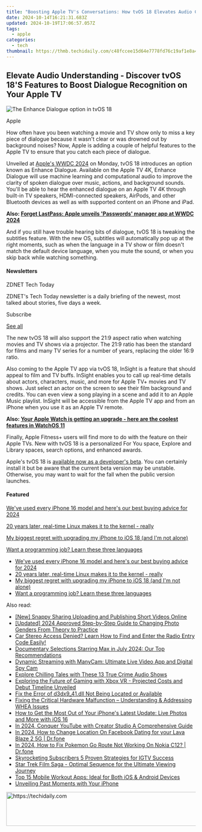 ```yaml
---
title: "Boosting Apple TV's Conversations: How tvOS 18 Elevates Audio Clarity for Superior Sound"
date: 2024-10-14T16:21:31.683Z
updated: 2024-10-19T17:06:57.057Z
tags:
  - apple
categories:
  - tech
thumbnail: https://thmb.techidaily.com/c48fccee15d64e7778fd76c19af1e8a44abed6b45fe483336543f1981668afa0.jpg
---
```


## Elevate Audio Understanding - Discover tvOS 18'S Features to Boost Dialogue Recognition on Your Apple TV

![The Enhance Dialogue option in tvOS 18](https://www.zdnet.com/a/img/resize/426745c4dc337518ebe9925339acc37582b326e9/2024/06/11/17c82cc8-44f9-426c-98a1-acf8f6b70bf4/apple-tv-tvos18-enhance-dialogue.jpg?auto=webp&width=1280)

Apple

How often have you been watching a movie and TV show only to miss a key piece of dialogue because it wasn't clear or was drowned out by background noises? Now, Apple is adding a couple of helpful features to the Apple TV to ensure that you catch each piece of dialogue.

Unveiled at [Apple's WWDC 2024](https://www.zdnet.com/article/apple-wwdc-2024-recap-every-new-feature-in-ios-18-siri-ai-and-more/) on Monday, tvOS 18 introduces an option known as Enhance Dialogue. Available on the Apple TV 4K, Enhance Dialogue will use machine learning and computational audio to improve the clarity of spoken dialogue over music, actions, and background sounds. You'll be able to hear the enhanced dialogue on an Apple TV 4K through built-in TV speakers, HDMI-connected speakers, AirPods, and other Bluetooth devices as well as with supported content on an iPhone and iPad.

**Also: [Forget LastPass: Apple unveils 'Passwords' manager app at WWDC 2024](https://www.zdnet.com/article/forget-lastpass-apple-unveils-passwords-manager-app-at-wwdc-2024/)**

And if you still have trouble hearing bits of dialogue, tvOS 18 is tweaking the subtitles feature. With the new OS, subtitles will automatically pop up at the right moments, such as when the language in a TV show or film doesn't match the default device language, when you mute the sound, or when you skip back while watching something.

#### Newsletters

ZDNET Tech Today

ZDNET's Tech Today newsletter is a daily briefing of the newest, most talked about stories, five days a week.

 Subscribe

[See all](https://www.zdnet.com/newsletters/)

The new tvOS 18 will also support the 21:9 aspect ratio when watching movies and TV shows via a projector. The 21:9 ratio has been the standard for films and many TV series for a number of years, replacing the older 16:9 ratio.

Also coming to the Apple TV app via tvOS 18, InSight is a feature that should appeal to film and TV buffs. InSight enables you to call up real-time details about actors, characters, music, and more for Apple TV+ movies and TV shows. Just select an actor on the screen to see their film background and credits. You can even view a song playing in a scene and add it to an Apple Music playlist. InSight will be accessible from the Apple TV app and from an iPhone when you use it as an Apple TV remote.

**Also: [Your Apple Watch is getting an upgrade - here are the coolest features in WatchOS 11](https://www.zdnet.com/article/your-apple-watch-is-getting-an-upgrade-here-are-the-coolest-features-in-watchos-11/)**

Finally, Apple Fitness+ users will find more to do with the feature on their Apple TVs. New with tvOS 18 is a personalized For You space, Explore and Library spaces, search options, and enhanced awards.

Apple's tvOS 18 is [available now as a developer's beta](https://developer.apple.com/download/). You can certainly install it but be aware that the current beta version may be unstable. Otherwise, you may want to wait for the fall when the public version launches.

#### Featured

[We've used every iPhone 16 model and here's our best buying advice for 2024](https://www.zdnet.com/article/iphone-16-pro-max-buying-advice-2024/ "We've used every iPhone 16 model and here's our best buying advice for 2024")

[20 years later, real-time Linux makes it to the kernel - really](https://www.zdnet.com/article/20-years-later-real-time-linux-makes-it-to-the-kernel-really/ "20 years later, real-time Linux makes it to the kernel - really")

[My biggest regret with upgrading my iPhone to iOS 18 (and I'm not alone)](https://www.zdnet.com/article/my-biggest-regret-with-upgrading-my-iphone-to-ios-18-and-im-not-alone/ "My biggest regret with upgrading my iPhone to iOS 18 (and I'm not alone)")

[Want a programming job? Learn these three languages](https://www.zdnet.com/article/want-a-programming-job-learn-these-three-languages/ "Want a programming job? Learn these three languages")

* [We've used every iPhone 16 model and here's our best buying advice for 2024](https://www.zdnet.com/article/iphone-16-pro-max-buying-advice-2024/ "We've used every iPhone 16 model and here's our best buying advice for 2024")
* [20 years later, real-time Linux makes it to the kernel - really](https://www.zdnet.com/article/20-years-later-real-time-linux-makes-it-to-the-kernel-really/ "20 years later, real-time Linux makes it to the kernel - really")
* [My biggest regret with upgrading my iPhone to iOS 18 (and I'm not alone)](https://www.zdnet.com/article/my-biggest-regret-with-upgrading-my-iphone-to-ios-18-and-im-not-alone/ "My biggest regret with upgrading my iPhone to iOS 18 (and I'm not alone)")
* [Want a programming job? Learn these three languages](https://www.zdnet.com/article/want-a-programming-job-learn-these-three-languages/ "Want a programming job? Learn these three languages")

<ins class="adsbygoogle"
     style="display:block"
     data-ad-format="autorelaxed"
     data-ad-client="ca-pub-7571918770474297"
     data-ad-slot="1223367746"></ins>

<ins class="adsbygoogle"
     style="display:block"
     data-ad-client="ca-pub-7571918770474297"
     data-ad-slot="8358498916"
     data-ad-format="auto"
     data-full-width-responsive="true"></ins>

<span class="atpl-alsoreadstyle">Also read:</span>
<div><ul>
<li><a href="https://youtube-web.techidaily.com/nappy-sharing-uploading-and-publishing-short-videos-online/"><u>[New] Snappy Sharing Uploading and Publishing Short Videos Online</u></a></li>
<li><a href="https://instagram-videos.techidaily.com/updated-2024-approved-step-by-step-guide-to-changing-photo-genders-from-theory-to-practice/"><u>[Updated] 2024 Approved Step-by-Step Guide to Changing Photo Genders From Theory to Practice</u></a></li>
<li><a href="https://tech-recovery.techidaily.com/car-stereo-access-denied-learn-how-to-find-and-enter-the-radio-entry-code-easily/"><u>Car Stereo Access Denied? Learn How to Find and Enter the Radio Entry Code Easily!</u></a></li>
<li><a href="https://tech-recovery.techidaily.com/documentary-selections-starring-max-in-july-2024-our-top-recommendations/"><u>Documentary Selections Starring Max in July 2024: Our Top Recommendations</u></a></li>
<li><a href="https://some-approaches.techidaily.com/dynamic-streaming-with-manycam-ultimate-live-video-app-and-digital-spy-cam/"><u>Dynamic Streaming with ManyCam: Ultimate Live Video App and Digital Spy Cam</u></a></li>
<li><a href="https://tech-recovery.techidaily.com/explore-chilling-tales-with-these-13-true-crime-audio-shows/"><u>Explore Chilling Tales with These 13 True Crime Audio Shows</u></a></li>
<li><a href="https://tech-recovery.techidaily.com/exploring-the-future-of-gaming-with-xbox-vr-projected-costs-and-debut-timeline-unveiled/"><u>Exploring the Future of Gaming with Xbox VR - Projected Costs and Debut Timeline Unveiled</u></a></li>
<li><a href="https://tech-recovery.techidaily.com/fix-the-error-of-d3dx941dll-not-being-located-or-available/"><u>Fix the Error of d3dx9_41.dll Not Being Located or Available</u></a></li>
<li><a href="https://tech-recovery.techidaily.com/fixing-the-critical-hardware-malfunction-understanding-and-addressing-whea-issues/"><u>Fixing the Critical Hardware Malfunction – Understanding & Addressing WHEA Issues</u></a></li>
<li><a href="https://tech-recovery.techidaily.com/how-to-get-the-most-out-of-your-iphones-latest-update-live-photos-and-more-with-ios-16/"><u>How to Get the Most Out of Your iPhone's Latest Update: Live Photos and More with iOS 16</u></a></li>
<li><a href="https://facebook-video-share.techidaily.com/in-2024-conquer-youtube-with-creator-studio-a-comprehensive-guide/"><u>In 2024, Conquer YouTube with Creator Studio A Comprehensive Guide</u></a></li>
<li><a href="https://location-social.techidaily.com/in-2024-how-to-change-location-on-facebook-dating-for-your-lava-blaze-2-5g-drfone-by-drfone-virtual-android/"><u>In 2024, How to Change Location On Facebook Dating for your Lava Blaze 2 5G | Dr.fone</u></a></li>
<li><a href="https://android-pokemon-go.techidaily.com/in-2024-how-to-fix-pokemon-go-route-not-working-on-nokia-c12-drfone-by-drfone-virtual-android/"><u>In 2024, How to Fix Pokemon Go Route Not Working On Nokia C12? | Dr.fone</u></a></li>
<li><a href="https://instagram-video-recordings.techidaily.com/skyrocketing-subscribers-5-proven-strategies-for-igtv-success/"><u>Skyrocketing Subscribers 5 Proven Strategies for IGTV Success</u></a></li>
<li><a href="https://tech-recovery.techidaily.com/star-trek-film-saga-optimal-sequence-for-the-ultimate-viewing-journey/"><u>Star Trek Film Saga - Optimal Sequence for the Ultimate Viewing Journey</u></a></li>
<li><a href="https://app-tips.techidaily.com/top-15-mobile-workout-apps-ideal-for-both-ios-and-android-devices/"><u>Top 15 Mobile Workout Apps: Ideal for Both iOS & Android Devices</u></a></li>
<li><a href="https://extra-resources.techidaily.com/unveiling-past-moments-with-your-iphone/"><u>Unveiling Past Moments with Your iPhone</u></a></li>
</ul></div>

<!-- affiliate ads begin -->
<a href="https://appsumo.8odi.net/c/5597632/2043597/7443" target="_top" id="2043597">
  <img src="//a.impactradius-go.com/display-ad/7443-2043597" border="0" alt="https://techidaily.com" width="728" height="90"/>
</a>
<img height="0" width="0" src="https://appsumo.8odi.net/i/5597632/2043597/7443" style="position:absolute;visibility:hidden;" border="0" />
<!-- affiliate ads end -->

